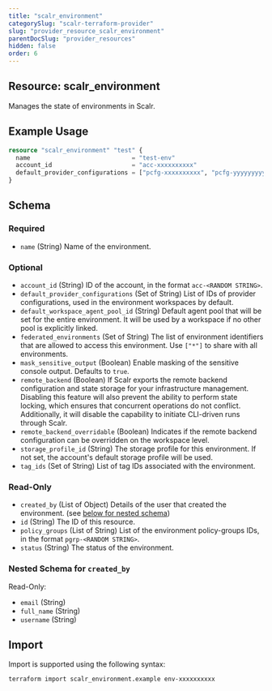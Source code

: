 ```yaml
---
title: "scalr_environment"
categorySlug: "scalr-terraform-provider"
slug: "provider_resource_scalr_environment"
parentDocSlug: "provider_resources"
hidden: false
order: 6
---
```

## Resource: scalr_environment

Manages the state of environments in Scalr.

## Example Usage

```terraform
resource "scalr_environment" "test" {
  name                            = "test-env"
  account_id                      = "acc-xxxxxxxxxx"
  default_provider_configurations = ["pcfg-xxxxxxxxxx", "pcfg-yyyyyyyyyy"]
}
```

<!-- schema generated by tfplugindocs -->
## Schema

### Required

- `name` (String) Name of the environment.

### Optional

- `account_id` (String) ID of the account, in the format `acc-<RANDOM STRING>`.
- `default_provider_configurations` (Set of String) List of IDs of provider configurations, used in the environment workspaces by default.
- `default_workspace_agent_pool_id` (String) Default agent pool that will be set for the entire environment. It will be used by a workspace if no other pool is explicitly linked.
- `federated_environments` (Set of String) The list of environment identifiers that are allowed to access this environment. Use `["*"]` to share with all environments.
- `mask_sensitive_output` (Boolean) Enable masking of the sensitive console output. Defaults to `true`.
- `remote_backend` (Boolean) If Scalr exports the remote backend configuration and state storage for your infrastructure management. Disabling this feature will also prevent the ability to perform state locking, which ensures that concurrent operations do not conflict. Additionally, it will disable the capability to initiate CLI-driven runs through Scalr.
- `remote_backend_overridable` (Boolean) Indicates if the remote backend configuration can be overridden on the workspace level.
- `storage_profile_id` (String) The storage profile for this environment. If not set, the account's default storage profile will be used.
- `tag_ids` (Set of String) List of tag IDs associated with the environment.

### Read-Only

- `created_by` (List of Object) Details of the user that created the environment. (see [below for nested schema](#nestedatt--created_by))
- `id` (String) The ID of this resource.
- `policy_groups` (List of String) List of the environment policy-groups IDs, in the format `pgrp-<RANDOM STRING>`.
- `status` (String) The status of the environment.

<a id="nestedatt--created_by"></a>
### Nested Schema for `created_by`

Read-Only:

- `email` (String)
- `full_name` (String)
- `username` (String)

## Import

Import is supported using the following syntax:

```shell
terraform import scalr_environment.example env-xxxxxxxxxx
```

